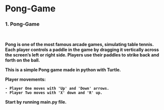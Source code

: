 # Pong-Game

<h3><b>1. Pong-Game<b/></h3>
<br>

Pong is one of the most famous arcade games, simulating table tennis. Each player controls a paddle in the game by dragging it vertically across the screen’s left or right side. Players use their paddles to strike back and forth on the ball.

This is a simple Pong game made in python with Turtle.

Player movements:
    
    - Player One moves with 'Up' and 'Down' arrows.
    - Player Two moves with 'X' down and 'R' up.

Start by running **main.py** file.

